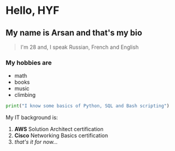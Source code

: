# Hello, HYF

## My name is Arsan and that's my bio

> I'm 28 and, I speak Russian, French and English

### My hobbies are

- math
- books
- music
- climbing

```py
print("I know some basics of Python, SQL and Bash scripting")
```

My IT background is:

1. **AWS** Solution Architect certification
2. **Cisco** Networking Basics certification
3. _that's it for now..._
